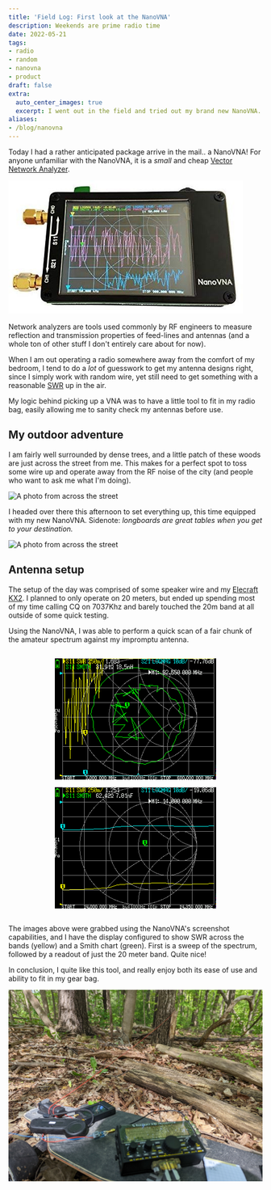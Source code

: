 ```yaml
---
title: 'Field Log: First look at the NanoVNA'
description: Weekends are prime radio time
date: 2022-05-21
tags:
- radio
- random
- nanovna
- product
draft: false
extra:
  auto_center_images: true
  excerpt: I went out in the field and tried out my brand new NanoVNA.
aliases:
- /blog/nanovna
---
```


Today I had a rather anticipated package arrive in the mail.. a NanoVNA! For anyone unfamiliar with the NanoVNA, it is a *small* and cheap [Vector Network Analyzer](https://en.wikipedia.org/wiki/Network_analyzer_(electrical)). 

![The NanoVNA](/images/posts/nanovna/nanovna.jpg)

Network analyzers are tools used commonly by RF engineers to measure reflection and transmission properties of feed-lines and antennas (and a whole ton of other stuff I don't entirely care about for now).

When I am out operating a radio somewhere away from the comfort of my bedroom, I tend to do a *lot* of guesswork to get my antenna designs right, since I simply work with random wire, yet still need to get something with a reasonable [SWR](https://en.wikipedia.org/wiki/Standing_wave_ratio) up in the air.

My logic behind picking up a VNA was to have a little tool to fit in my radio bag, easily allowing me to sanity check my antennas before use.

## My outdoor adventure

I am fairly well surrounded by dense trees, and a little patch of these woods are just across the street from me. This makes for a perfect spot to toss some wire up and operate away from the RF noise of the city (and people who want to ask me what I'm doing).

![A photo from across the street](/images/posts/nanovna/area.jpg)

I headed over there this afternoon to set everything up, this time equipped with my new NanoVNA. Sidenote: *longboards are great tables when you get to your destination.*

![A photo from across the street](/images/posts/nanovna/area-2.jpg)

## Antenna setup

The setup of the day was comprised of some speaker wire and my [Elecraft KX2](https://elecraft.com/products/kx2-ssb-cw-data-80-10-m-transceiver). I planned to only operate on 20 meters, but ended up spending most of my time calling CQ on 7037Khz and barely touched the 20m band at all outside of some quick testing.

Using the NanoVNA, I was able to perform a quick scan of a fair chunk of the amateur spectrum against my impromptu antenna.

<div style="display:flex;justify-content:space-evenly;flex-wrap:wrap;">
<img style="margin:0;margin-top:15px;" src="/images/posts/nanovna/nanovna-capture-full.png" alt="Band scan from 3-600mhz">
<img style="margin:0;margin-top:15px;" src="/images/posts/nanovna/nanovna-capture-20m.png" alt="Band scan of the 20m band">
</div>
<br>

The images above were grabbed using the NanoVNA's screenshot capabilities, and I have the display configured to show SWR across the bands (yellow) and a Smith chart (green). First is a sweep of the spectrum, followed by a readout of just the 20 meter band. Quite nice!

In conclusion, I quite like this tool, and really enjoy both its ease of use and ability to fit in my gear bag.

![A photo from across the street](/images/posts/nanovna/setup.jpg)
